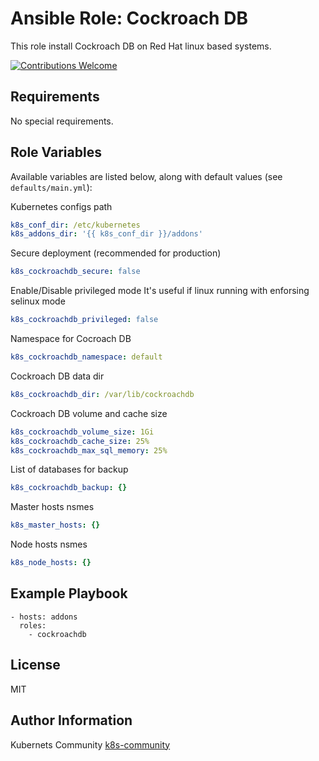 Ansible Role: Cockroach DB
==========================

This role install Cockroach DB on Red Hat linux based systems.

[![Contributions Welcome](https://img.shields.io/badge/contributions-welcome-brightgreen.svg?style=flat)](https://github.com/k8s-community/cluster-deploy/issues)

Requirements
------------

No special requirements.


Role Variables
--------------

Available variables are listed below, along with default values (see `defaults/main.yml`):

Kubernetes configs path
```yaml
k8s_conf_dir: /etc/kubernetes
k8s_addons_dir: '{{ k8s_conf_dir }}/addons'
```

Secure deployment (recommended for production)
```yaml
k8s_cockroachdb_secure: false
```

Enable/Disable privileged mode
It's useful if linux running with enforsing selinux mode
```yaml
k8s_cockroachdb_privileged: false
```

Namespace for Cocroach DB
```yaml
k8s_cockroachdb_namespace: default
```

Cockroach DB data dir
```yaml
k8s_cockroachdb_dir: /var/lib/cockroachdb
```

Cockroach DB volume and cache size
```yaml
k8s_cockroachdb_volume_size: 1Gi
k8s_cockroachdb_cache_size: 25%
k8s_cockroachdb_max_sql_memory: 25%
```

List of databases for backup
```yaml
k8s_cockroachdb_backup: {}
```

Master hosts nsmes
```yaml
k8s_master_hosts: {}
```

Node hosts nsmes
```yaml
k8s_node_hosts: {}
```

Example Playbook
----------------

    - hosts: addons
      roles:
        - cockroachdb

License
-------

MIT

Author Information
------------------

Kubernets Community [k8s-community](https://github.com/k8s-community)
